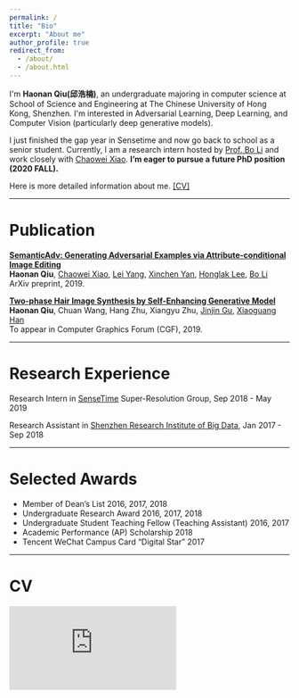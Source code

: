 ```yaml
---
permalink: /
title: "Bio"
excerpt: "About me"
author_profile: true
redirect_from: 
  - /about/
  - /about.html
---
```


I'm **Haonan Qiu(邱浩楠)**, an undergraduate majoring in computer science at School of Science and Engineering at The Chinese University of Hong Kong, Shenzhen. I'm interested in Adversarial Learning, Deep Learning, and Computer Vision (particularly deep generative models). 

I just finished the gap year in Sensetime and now go back to school as a senior student. Currently, I am a research intern hosted by [Prof. Bo Li](http://www.crystal-boli.com/) and work closely with [Chaowei Xiao](http://www-personal.umich.edu/~xiaocw/). **I’m eager to pursue a future PhD position (2020 FALL).**

Here is more detailed information about me. <a href="#cv">[CV]</a>

---

# Publication 

[**SemanticAdv: Generating Adversarial Examples via Attribute-conditional Image Editing**](https://arxiv.org/abs/1906.07927)  
**Haonan Qiu**, [Chaowei Xiao](http://www-personal.umich.edu/~xiaocw/), [Lei Yang](https://scholar.google.com.hk/citations?user=jZH2IPYAAAAJ&hl=en), [Xinchen Yan](https://sites.google.com/site/skywalkeryxc/), [Honglak Lee](http://web.eecs.umich.edu/~honglak/), [Bo Li](http://www.crystal-boli.com/)  
ArXiv preprint, 2019.

[**Two-phase Hair Image Synthesis by Self-Enhancing Generative Model**](https://arxiv.org/abs/1902.11203)  
**Haonan Qiu**, Chuan Wang, Hang Zhu, Xiangyu Zhu, [Jinjin Gu](http://www.jasongt.com/), [Xiaoguang Han](http://sse.cuhk.edu.cn/en/node/7360)  
To appear in Computer Graphics Forum (CGF), 2019.

<!--
Yingxin Wei, **Haonan Qiu**, Yuanhao Liu, Jingxin Du and [Man-On Pun](http://sse.cuhk.edu.cn/en/node/1435). **Unmanned Aerial Vehicle (UAV)-Assisted Unmanned Ground Vehicle (UGV) Systems Design, Implementation and Optimization**, accepted by IEEE International Conference on Computer and Communications (ICCC), 2017.
-->

---

# Research Experience

Research Intern in [SenseTime](https://www.sensetime.com/) Super-Resolution Group,  Sep 2018 - May 2019 

Research Assistant in [Shenzhen Research Institute of Big Data](http://www.sribd.cn/index.php/en/),  Jan 2017 - Sep 2018

---

# Selected Awards

* Member of Dean’s List  2016, 2017, 2018
* Undergraduate Research Award  2016, 2017, 2018
* Undergraduate Student Teaching Fellow (Teaching Assistant)  2016, 2017
* Academic Performance (AP) Scholarship  2018
* Tencent WeChat Campus Card “Digital Star”  2017

---

# CV

<iframe id='cv' src="https://docs.google.com/gview?url=http://arthur-qiu.github.io/files/cv_haonan.pdf&embedded=true"  frameborder="0"></iframe>
